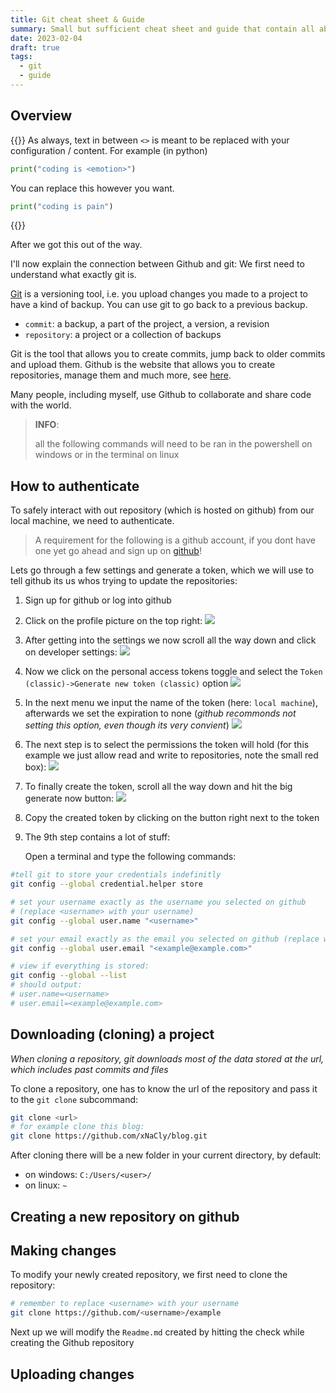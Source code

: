 ```yaml
---
title: Git cheat sheet & Guide
summary: Small but sufficient cheat sheet and guide that contain all absolutely necessary git commands and flows for everyday use (intended for beginners)
date: 2023-02-04
draft: true
tags:
  - git
  - guide
---
```


## Overview

{{<callout type="Tip">}}
As always, text in between `<>` is meant to be replaced with your configuration / content.
For example (in python)

```python
print("coding is <emotion>")
```

You can replace this however you want.

```python
print("coding is pain")
```

{{</callout>}}

After we got this out of the way.

I'll now explain the connection between Github and git: We first need to understand what exactly git is.

[Git](https://git-scm.com/) is a versioning tool, i.e. you upload changes you made to a project to have a kind of
backup. You can use git to go back to a previous backup.

- `commit`: a backup, a part of the project, a version, a revision
- `repository`: a project or a collection of backups

Git is the tool that allows you to create commits, jump back to older commits and upload them. Github is the website
that allows you to create repositories, manage them and much more, see [here](https://github.com/features).

Many people, including myself, use Github to collaborate and share code with the world.

> **INFO**:
>
> all the following commands will need to be ran in the powershell on windows or in the terminal on linux

## How to authenticate

To safely interact with out repository (which is hosted on github) from our local machine, we need to authenticate.

> A requirement for the following is a github account, if you dont have one yet go ahead and sign up on [github](https://github.com/)!

Lets go through a few settings and generate a token, which we will use to tell github its us whos trying to update the repositories:

1. Sign up for github or log into github
2. Click on the profile picture on the top right:
   ![](/gitcheat/go-to-settings.png)
3. After getting into the settings we now scroll all the way down and click on developer settings:
   ![](/gitcheat/dev-settings.png)
4. Now we click on the personal access tokens toggle and select the `Token (classic)->Generate new token (classic)` option
   ![](/gitcheat/token-flow.png)
5. In the next menu we input the name of the token (here: `local machine`), afterwards we set the expiration to none (_github recommonds not setting this option, even though its very convient_)
   ![](/gitcheat/token-flow1.png)
6. The next step is to select the permissions the token will hold (for this example we just allow read and write to repositories, note the small red box):
   ![](/gitcheat/token-flow2.png)
7. To finally create the token, scroll all the way down and hit the big generate now button:
   ![](/gitcheat/token-flow3.png)
8. Copy the created token by clicking on the button right next to the token

9. The 9th step contains a lot of stuff:

   Open a terminal and type the following commands:

```bash {hl_lines=[2, 6, 12]}
#tell git to store your credentials indefinitly
git config --global credential.helper store

# set your username exactly as the username you selected on github
# (replace <username> with your username)
git config --global user.name "<username>"

# set your email exactly as the email you selected on github (replace with your username)
git config --global user.email "<example@example.com>"

# view if everything is stored:
git config --global --list
# should output:
# user.name=<username>
# user.email=<example@example.com>
```

## Downloading (cloning) a project

_When cloning a repository, git downloads most of the data stored at the url, which includes past commits and files_

To clone a repository, one has to know the url of the repository and pass it to the `git clone` subcommand:

```bash {hl_lines=[3]}
git clone <url>
# for example clone this blog:
git clone https://github.com/xNaCly/blog.git
```

After cloning there will be a new folder in your current directory, by default:

- on windows: `C:/Users/<user>/`
- on linux: `~`

## Creating a new repository on github

<!-- TODO: screenshots with numbers and which boxes to check -->
<!-- reponame: example -->

## Making changes

To modify your newly created repository, we first need to clone the repository:

```bash {hl_lines=[2]}
# remember to replace <username> with your username
git clone https://github.com/<username>/example
```

Next up we will modify the `Readme.md` created by hitting the check while creating the Github repository

## Uploading changes
